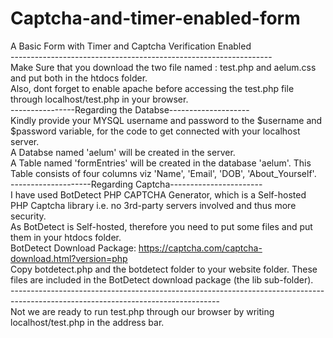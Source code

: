 # Captcha-and-timer-enabled-form
A Basic Form with Timer and Captcha Verification Enabled <br>
----------------------------------------------------------------- <br>
Make Sure that you download the two file named :  test.php and aelum.css and put both in the htdocs folder. <br>
Also, dont forget to enable apache before accessing the test.php file through localhost/test.php in your browser. <br>
----------------Regarding the Databse--------------------<br>
Kindly provide your MYSQL username and password to the $username and $password variable, for the code to get connected with your localhost server. <br>
A Databse named 'aelum' will be created in the server. <br>
A Table named 'formEntries' will be created in the database 'aelum'. This Table consists of four columns viz 'Name', 'Email', 'DOB', 'About_Yourself'. <br>
--------------------Regarding Captcha-----------------------<br>
I have used BotDetect PHP CAPTCHA Generator, which is a Self-hosted PHP Captcha library i.e. no 3rd-party servers involved and thus more security. <br>
As BotDetect is Self-hosted, therefore you need to put some files and put them in your htdocs folder.<br>
BotDetect Download Package: https://captcha.com/captcha-download.html?version=php <br>
Copy botdetect.php and the botdetect folder to your website folder. These files are included in the BotDetect download package (the lib sub-folder).<br>
----------------------------------------------------------------------------------------------------------------------------------<br>
Not we are ready to run test.php through our browser by writing localhost/test.php in the address bar. <br>
